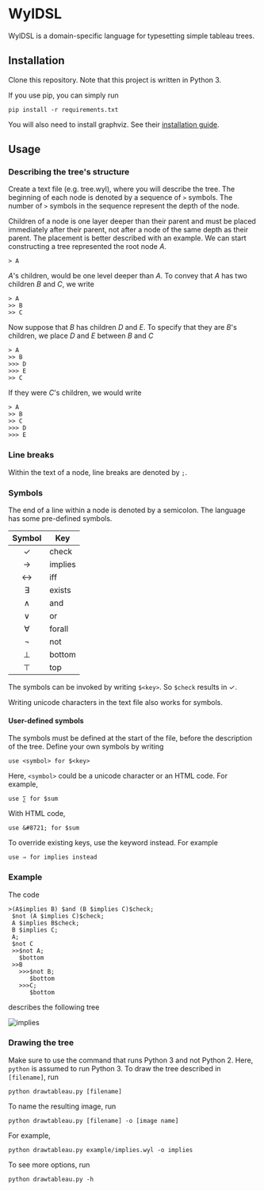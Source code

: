 # WylDSL
WylDSL is a domain-specific language for typesetting simple tableau trees.

## Installation
Clone this repository.
Note that this project is written in Python 3.

If you use pip, you can simply run
```
pip install -r requirements.txt
```
You will also need to install graphviz.
See their [installation guide](http://graphviz.org/Download..php).

## Usage
### Describing the tree's structure
Create a text file (e.g. tree.wyl), where you will describe the tree.
The beginning of each node is denoted by a sequence of `>` symbols.
The number of `>` symbols in the sequence represent the depth of the node.

Children of a node is one layer deeper than their parent and must be placed immediately after their parent, not after a node of the same depth as their parent.
The placement is better described with an example.
We can start constructing a tree represented the root node *A*.
```
> A
```
*A*'s children, would be one level deeper than *A*.
To convey that *A* has two children *B* and *C*, we write
```
> A
>> B
>> C
```

Now suppose that *B* has children *D* and *E*.
To specify that they are *B*'s children, we place *D* and *E* between *B* and *C*
```
> A
>> B
>>> D
>>> E
>> C
```
If they were *C*'s children, we would write
```
> A
>> B
>> C
>>> D
>>> E
```

### Line breaks
Within the text of a node, line breaks are denoted by `;`.

### Symbols
The end of a line within a node is denoted by a semicolon.
The language has some pre-defined symbols.

| Symbol | Key     |
|:------:|---------|
|   ✓    | check   |
|   →    | implies |
|   ↔    | iff     |
|   ∃    | exists  |
|   ∧    | and     |
|   ∨    | or      |
|   ∀    | forall  |
|   ¬    | not     |
|   ⊥    | bottom  |
|   ⊤    | top     |

The symbols can be invoked by writing `$<key>`.
So `$check` results in ✓.

Writing unicode characters in the text file also works for symbols.

#### User-defined symbols
The symbols must be defined at the start of the file, before the description of the tree.
Define your own symbols by writing
```
use <symbol> for $<key>
```
Here, `<symbol>` could be a unicode character or an HTML code.
For example,
```
use ∑ for $sum
```
With HTML code,
```
use &#8721; for $sum
```

To override existing keys, use the keyword instead.
For example
```
use ⇒ for implies instead
```

### Example
The code
```
>(A$implies B) $and (B $implies C)$check;
 $not (A $implies C)$check;
 A $implies B$check;
 B $implies C;
 A;
 $not C
 >>$not A;
   $bottom
 >>B
   >>>$not B;
      $bottom
   >>>C;
      $bottom
```
describes the following tree

![implies](example/implies.png)

### Drawing the tree
Make sure to use the command that runs Python 3 and not Python 2.
Here, `python` is assumed to run Python 3.
To draw the tree described in `[filename]`, run
```
python drawtableau.py [filename]
```
To name the resulting image, run
```
python drawtableau.py [filename] -o [image name]
```
For example,
```
python drawtableau.py example/implies.wyl -o implies
```
To see more options, run
```
python drawtableau.py -h
```
